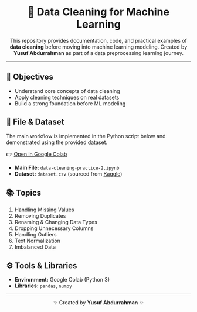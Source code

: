 <h1 align="center">🧹 Data Cleaning for Machine Learning</h1>

<p align="center">
This repository provides documentation, code, and practical examples of <b>data cleaning</b> before moving into machine learning modeling.  
Created by <b>Yusuf Abdurrahman</b> as part of a data preprocessing learning journey.
</p>

---

## 🎯 Objectives
- Understand core concepts of data cleaning  
- Apply cleaning techniques on real datasets  
- Build a strong foundation before ML modeling  

## 📔 File & Dataset
The main workflow is implemented in the Python script below and demonstrated using the provided dataset.  

👉 [Open in Google Colab](https://colab.research.google.com/drive/your_notebook_link_here)  

- **Main File:** `data-cleaning-practice-2.ipynb`  
- **Dataset:** `dataset.csv` (sourced from [Kaggle](https://www.kaggle.com/datasets/adeniranstephen/obesity-prediction-dataset))  
   

## 📚 Topics
1. Handling Missing Values  
2. Removing Duplicates  
3. Renaming & Changing Data Types  
4. Dropping Unnecessary Columns  
5. Handling Outliers  
6. Text Normalization  
7. Imbalanced Data  

## ⚙️ Tools & Libraries
- **Environment:** Google Colab (Python 3)  
- **Libraries:** `pandas`, `numpy`
  
---

<p align="center">✨ Created by <b>Yusuf Abdurrahman</b> ✨</p>
